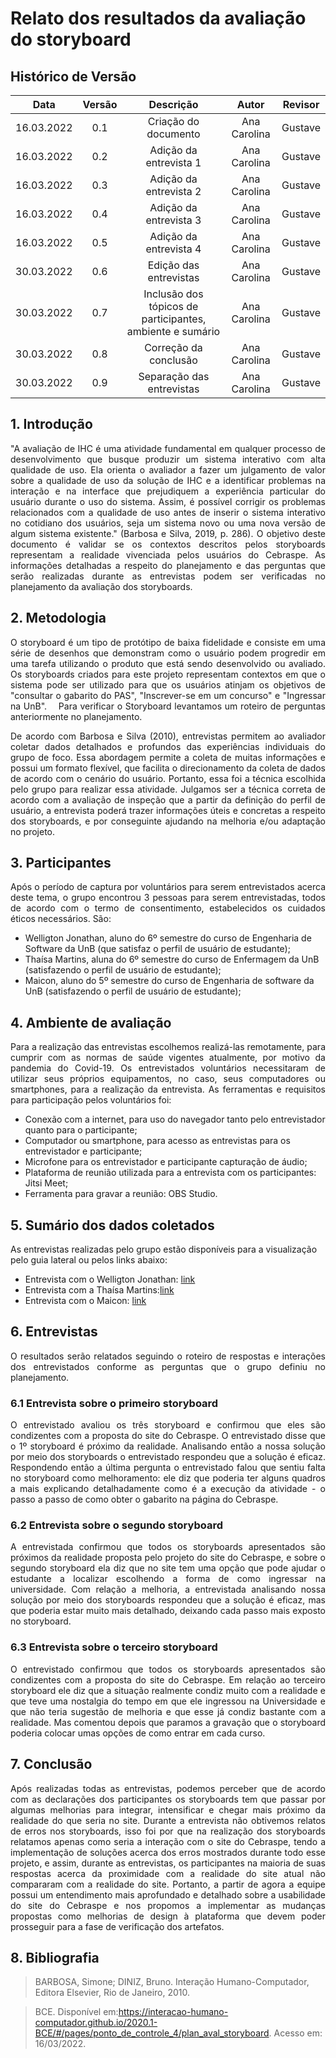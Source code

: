 # Relato dos resultados da avaliação do storyboard

## Histórico de Versão

|    Data    | Versão |      Descrição       |  Autor  |   Revisor    |
| :--------: | :----: | :------------------: | :-----: | :----------: |
| 16.03.2022 |  0.1   | Criação do documento | Ana Carolina | Gustave |
| 16.03.2022 |  0.2   | Adição da entrevista 1 | Ana Carolina | Gustave |
| 16.03.2022 |  0.3   | Adição da entrevista 2 | Ana Carolina | Gustave |
| 16.03.2022 |  0.4   | Adição da entrevista 3 | Ana Carolina | Gustave |
| 16.03.2022 |  0.5   | Adição da entrevista 4 | Ana Carolina | Gustave |
| 30.03.2022 |  0.6   | Edição das entrevistas | Ana Carolina | Gustave |
| 30.03.2022 |  0.7   | Inclusão dos tópicos de participantes, ambiente e sumário | Ana Carolina | Gustave |
| 30.03.2022 |  0.8   | Correção da conclusão | Ana Carolina | Gustave |
| 30.03.2022 |  0.9   | Separação das entrevistas | Ana Carolina | Gustave |


## 1. Introdução
<p style="text-align: justify;">"A avaliação de IHC é uma atividade fundamental em qualquer processo de desenvolvimento que busque produzir um sistema interativo com alta qualidade de uso. Ela orienta o avaliador a fazer um julgamento de valor sobre a qualidade de uso da solução de IHC e a identificar problemas na interação e na interface que prejudiquem a experiência particular do usuário durante o uso do sistema. Assim, é possível corrigir os problemas relacionados com a qualidade de uso antes de inserir o sistema interativo no cotidiano dos usuários, seja um sistema novo ou uma nova versão de algum sistema existente." (Barbosa e Silva, 2019, p. 286). O objetivo deste documento é validar se os contextos descritos pelos storyboards representam a realidade vivenciada pelos usuários do Cebraspe. As informações detalhadas a respeito do planejamento e das perguntas que serão realizadas durante as entrevistas podem ser verificadas no planejamento da avaliação dos storyboards.
</p>

## 2. Metodologia
<p style="text-align: justify;">O storyboard é um tipo de protótipo de baixa fidelidade e consiste em uma série de desenhos que demonstram como o usuário podem progredir em uma tarefa utilizando o produto que está sendo desenvolvido ou avaliado. Os storyboards criados para este projeto representam contextos em que o sistema pode ser utilizado para que os usuários atinjam os objetivos de "consultar o gabarito do PAS", "Inscrever-se em um concurso" e "Ingressar na UnB".  Para verificar o Storyboard levantamos um roteiro de perguntas anteriormente no planejamento.
</p>

<p style="text-align: justify;">De acordo com Barbosa e Silva (2010), entrevistas permitem ao avaliador coletar dados detalhados e profundos das experiências individuais do grupo de foco. Essa abordagem permite a coleta de muitas informações e possui um formato flexível, que facilita o direcionamento da coleta de dados de acordo com o cenário do usuário. Portanto, essa foi a técnica escolhida pelo grupo para realizar essa atividade. Julgamos ser a técnica correta de acordo com a avaliação de inspeção que a partir da definição do perfil de usuário, a entrevista poderá trazer informações úteis e concretas a respeito dos storyboards, e por conseguinte ajudando na melhoria e/ou adaptação no projeto.
</p>

## 3. Participantes

<p style="text-align: justify;">Após o período de captura por voluntários para serem entrevistados acerca deste tema, o grupo encontrou 3 pessoas para serem entrevistadas, todos de acordo com o termo de consentimento, estabelecidos os cuidados éticos necessários. São:
</p>

- Welligton Jonathan, aluno do 6º semestre do curso de Engenharia de Software da UnB (que satisfaz o perfil de usuário de estudante);
- Thaísa Martins, aluna do 6º semestre do curso de Enfermagem da UnB (satisfazendo o perfil de usuário de estudante);
- Maicon, aluno do 5º semestre do curso de Engenharia de software da UnB (satisfazendo o perfil de usuário de estudante);

## 4. Ambiente de avaliação
<p style="text-align: justify;">Para a realização das entrevistas escolhemos realizá-las remotamente, para cumprir com as normas de saúde vigentes atualmente, por motivo da pandemia do Covid-19. Os entrevistados voluntários necessitaram de utilizar seus próprios equipamentos, no caso, seus computadores ou smartphones, para a realização da entrevista. As ferramentas e requisitos para participação pelos voluntários foi:
</p>

- Conexão com a internet, para uso do navegador tanto pelo entrevistador quanto para o participante;
- Computador ou smartphone, para acesso as entrevistas para os entrevistador e participante;
- Microfone para os entrevistador e participante capturação de áudio;
- Plataforma de reunião utilizada para a entrevista com os participantes: Jitsi Meet;
- Ferramenta para gravar a reunião: OBS Studio.

## 5. Sumário dos dados coletados
As entrevistas realizadas pelo grupo estão disponíveis para a visualização pelo guia lateral ou pelos links abaixo:

- Entrevista com o Welligton Jonathan: [link](/docs/Avaliação_desenvolvimento/Nivel1/entrevista1.md)
- Entrevista com a Thaísa Martins:[link](/docs/Avaliação_desenvolvimento/Nivel1/entrevista2.md)
- Entrevista com o Maicon: [link](/docs/Avaliação_desenvolvimento/Nivel1/entrevista3.md)

## 6. Entrevistas

<p style="text-align: justify;">O resultados serão relatados seguindo o roteiro de respostas e interações dos entrevistados conforme as perguntas que o grupo definiu no planejamento.
</p>

### 6.1 Entrevista sobre o primeiro storyboard

<p style="text-align: justify;">O entrevistado avaliou os três storyboard e confirmou que eles são condizentes com a proposta do site do Cebraspe. O entrevistado disse que o 1º storyboard é próximo da realidade. Analisando então a nossa solução por meio dos storyboards o entrevistado respondeu que a solução é eficaz. Respondendo então a última pergunta o entrevistado falou que sentiu falta no storyboard como melhoramento: ele diz que poderia ter alguns quadros a mais explicando detalhadamente como é a execução da atividade - o passo a passo de como obter o gabarito na página do Cebraspe.
</p>

### 6.2 Entrevista sobre o segundo storyboard

<p style="text-align: justify;">A entrevistada confirmou que todos os storyboards apresentados são próximos da realidade proposta pelo projeto do site do Cebraspe, e sobre o segundo storyboard ela diz que no site tem uma opção que pode ajudar o estudante a localizar escolhendo a forma de como ingressar na universidade. Com relação a melhoria, a entrevistada analisando nossa solução por meio dos storyboards respondeu que a solução é eficaz, mas que poderia estar muito mais detalhado, deixando cada passo mais exposto no storyboard.
</p>

### 6.3 Entrevista sobre o terceiro storyboard

<p style="text-align: justify;">O entrevistado confirmou que todos os storyboards apresentados são condizentes com a proposta do site do Cebraspe. Em relação ao terceiro storyboard ele diz que a situação realmente condiz muito com a realidade e que teve uma nostalgia do tempo em que ele ingressou na Universidade e que não teria sugestão de melhoria e que esse já condiz bastante com a realidade. Mas comentou depois que paramos a gravação que o storyboard poderia colocar umas opções de como entrar em cada curso.
</p>

## 7. Conclusão
<p style="text-align: justify;">Após realizadas todas as entrevistas, podemos perceber que de acordo com as declarações dos participantes os storyboards tem que passar por algumas melhorias para integrar, intensificar e chegar mais próximo da realidade do que seria no site. Durante a entrevista não obtivemos relatos de erros nos storyboards, isso foi por que na realização dos storyboards relatamos apenas como seria a interação com o site do Cebraspe, tendo a implementação de soluções acerca dos erros mostrados durante todo esse projeto, e assim, durante as entrevistas, os participantes na maioria de suas respostas acerca da proximidade com a realidade do site atual não compararam com a realidade do site. Portanto, a partir de agora a equipe possui um entendimento mais aprofundado e detalhado sobre a usabilidade do site do Cebraspe e nos propomos a implementar as mudanças propostas como melhorias de design à plataforma que devem poder prosseguir para a fase de verificação dos artefatos.
</p>

## 8. Bibliografia

>BARBOSA, Simone; DINIZ, Bruno. Interação Humano-Computador, Editora Elsevier, Rio de Janeiro, 2010.

>BCE. Disponível em:https://interacao-humano-computador.github.io/2020.1-BCE/#/pages/ponto_de_controle_4/plan_aval_storyboard. Acesso em: 16/03/2022.